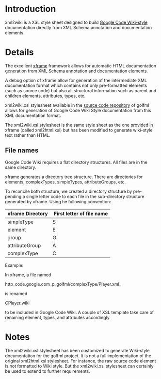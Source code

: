 # Introduction #

xml2wiki is a XSL style sheet designed to build [Google Code Wiki-style](http://code.google.com/p/support/wiki/WikiSyntax) documentation directly from XML Schema annotation and documentation elements.


# Details #

The excellent [xframe](http://xframe.sourceforge.net/) framework allows for automatic HTML documentation generation from XML Schema annotation and documentation elements.

A debug option of xframe allow for generation of the intermediate XML documentation format which contains not only pre-formatted elements (such as source code) but also all structural information such as parent and children elements, attributes, types, etc.

xml2wiki.xsl stylesheet available in the [source code repository](http://code.google.com/p/golfml/source/browse/) of golfml allows for generation of Google Code Wiki Style documentation from this XML documentation format.

The xml2wiki.xsl stylesheet is the same style sheet as the one provided in xframe (called xml2html.xsl) but has been modified to generate wiki-style text rather than HTML.

## File names ##

Google Code Wiki requires a flat directory structures. All files are in the same directory.

xframe generates a directory tree structure. There are directories for elements, complexTypes, simpleTypes, attributeGroups, etc.

To reconcile both structure, we created a directory structure by pre-pending a single letter code to each file in the sub-directory structure generated by xframe. Using he following convention:

| **xframe Directory** | **First letter of file name** |
|:---------------------|:-------------------------------|
| simpleType | S |
| element | E |
| group | G |
| attributeGroup | A |
| complexType | C |

Example:

In xframe, a file named

http_code.google.com\_p\_golfml/complexType/Player.xml_

is renamed

CPlayer.wiki

to be included in Google Code Wiki.
A couple of XSL template take care of renaming element, types, and attributes accordingly.

# Notes #

The xml2wiki.xsl stylesheet has been customized to generate Wiki-style documentation for the golfml project.
It is not a full implementation of the original xml2html.xsl stylesheet. For instance, the raw source code element is not formatted to Wiki style. But the xml2wiki.xsl stylesheet can certainly be used to extend to further requirements.